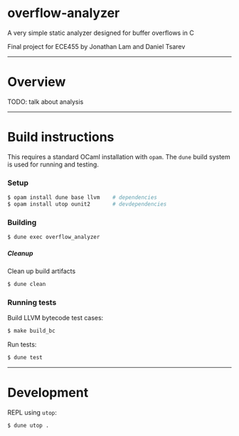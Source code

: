 # overflow-analyzer

A very simple static analyzer designed for buffer overflows in C

Final project for ECE455 by Jonathan Lam and Daniel Tsarev

---

# Overview
TODO: talk about analysis

---

# Build instructions
This requires a standard OCaml installation with `opam`. The `dune` build system is used for running and testing.

### Setup
```bash
$ opam install dune base llvm    # dependencies
$ opam install utop ounit2       # devdependencies
```

### Building
```bash
$ dune exec overflow_analyzer
```

##### Cleanup
Clean up build artifacts
```bash
$ dune clean
```

### Running tests
Build LLVM bytecode test cases:
```bash
$ make build_bc
```

Run tests:
```bash
$ dune test
```

---

# Development
REPL using `utop`:
```dune
$ dune utop .
```
